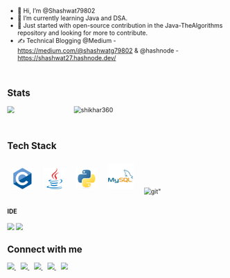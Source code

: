 - 👋 Hi, I’m @Shashwat79802
- 🌱 I’m currently learning Java and DSA.
- 💞️ Just started with open-source contribution in the Java-TheAlgorithms repository and looking for more to contribute.
- ✍️ Technical Blogging @Medium - https://medium.com/@shashwatg79802 & @hashnode - https://shashwat27.hashnode.dev/
<!---
Shashwat79802/Shashwat79802 is a ✨ special ✨ repository because its `README.md` (this file) appears on your GitHub profile.
You can click the Preview link to take a look at your changes.
--->
<br>

## Stats
<p align="left" ><img src="https://github-readme-stats.vercel.app/api?username=Shashwat79802&count_private=true&show_icons=true&&theme=chartreuse-dark&include_all_commits=true" width="350">
<img align="right" src="https://github-readme-streak-stats.herokuapp.com/?user=Shashwat79802&theme=algolia" alt="shikhar360" width="350" /></p>

<br>

## Tech Stack 

<div align="left">  
<img style="margin: 10px" src="https://raw.githubusercontent.com/devicons/devicon/master/icons/c/c-original.svg" alt="C" height="50" />
<img style="margin: 10px" src="https://raw.githubusercontent.com/devicons/devicon/master/icons/java/java-original.svg" alt="CSS3" height="50" /> 
<img style="margin: 10px" src="https://raw.githubusercontent.com/devicons/devicon/master/icons/python/python-original.svg" alt="JavaScript" height="50" />  
<img style = "margin : 10px" src = "https://raw.githubusercontent.com/devicons/devicon/master/icons/mysql/mysql-original-wordmark.svg" alt = mysql" height="60" />
<img style = "margin : 10px" src = "https://www.vectorlogo.zone/logos/git-scm/git-scm-icon.svg" alt = git" height="50" />
</div>

<h4> IDE </h4>
<span>
<img src="https://img.shields.io/badge/Visual_Studio_Code-0078D4?style=for-the-badge&logo=visual%20studio%20code&logoColor=white">
<img src = " https://img.shields.io/badge/-IntelliJ%20Idea-black?style=for-the-badge&logo=intellijidea">
</span

<br>



## Connect with me
  <a href="https://twitter.com/Shashwat_g27">
    <img width="30px" src="https://www.vectorlogo.zone/logos/twitter/twitter-official.svg" />
  </a>&ensp;
  <a href="https://www.linkedin.com/in/shashwat-gupta-029b31241/">
    <img width="30px" src="https://www.vectorlogo.zone/logos/linkedin/linkedin-icon.svg" />
  </a>&ensp;
  <a href="https://www.instagram.com/shashwat_g27/">
    <img width="30px" src="https://www.vectorlogo.zone/logos/instagram/instagram-icon.svg" />
  </a>&ensp;
    <a href="https://medium.com/@shashwatg79802">
  <img width="30px" src="https://www.vectorlogo.zone/logos/medium/medium-tile.svg" />
  </a>&ensp;
  <a href="https://shashwat27.hashnode.dev/">
  <img width="30px" src="https://cdn.hashnode.com/res/hashnode/image/upload/v1611902473383/CDyAuTy75.png?auto=compress" />
  </a>
  

